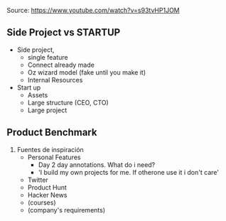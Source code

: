 Source:
  https://www.youtube.com/watch?v=s93tvHP1JOM
  
## Side Project vs STARTUP
- Side project, 
    - single feature
    - Connect already made
    - Oz wizard model (fake until you make it)
    - Internal Resources
- Start up
    - Assets
    - Large structure (CEO, CTO)
    - Large project

## Product Benchmark
1. Fuentes de inspiración
    - Personal Features
        - Day 2 day annotations. What do i need? 
        - 'I build my own projects for me. If otherone use it i don't care'
    - Twitter
    - Product Hunt
    - Hacker News
    - (courses)
    - (company's requirements) 

